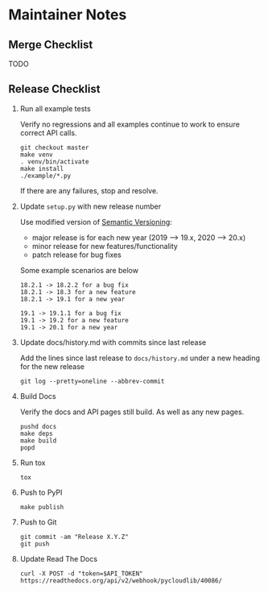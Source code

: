 # Maintainer Notes

## Merge Checklist

TODO

## Release Checklist

1. Run all example tests

    Verify no regressions and all examples continue to work to ensure correct API calls.

    ```shell
    git checkout master
    make venv
    . venv/bin/activate
    make install
    ./example/*.py
    ```

    If there are any failures, stop and resolve.

2. Update `setup.py` with new release number

    Use modified version of [Semantic Versioning](https://semver.org/):

    - major release is for each new year (2019 --> 19.x, 2020 --> 20.x)
    - minor release for new features/functionality
    - patch release for bug fixes

    Some example scenarios are below

    ```text
    18.2.1 -> 18.2.2 for a bug fix
    18.2.1 -> 18.3 for a new feature
    18.2.1 -> 19.1 for a new year

    19.1 -> 19.1.1 for a bug fix
    19.1 -> 19.2 for a new feature
    19.1 -> 20.1 for a new year
    ```

3. Update docs/history.md with commits since last release

    Add the lines since last release to `docs/history.md` under a new heading for the new release

    ```shell
    git log --pretty=oneline --abbrev-commit
    ```

4. Build Docs

    Verify the docs and API pages still build. As well as any new pages.

    ```shell
    pushd docs
    make deps
    make build
    popd
    ```

5. Run tox

    ```shell
    tox
    ```

6. Push to PyPI

    ```shell
    make publish
    ```

7. Push to Git

    ```shell
    git commit -am "Release X.Y.Z"
    git push
    ```

8. Update Read The Docs

    ```shell
    curl -X POST -d "token=$API_TOKEN" https://readthedocs.org/api/v2/webhook/pycloudlib/40086/
    ```
